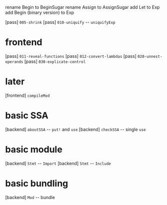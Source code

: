 rename Begin to BeginSugar
rename Assign to AssignSugar
add Let to Exp
add Begin (binary version) to Exp

[pass] `005-shrink`
[pass] `010-uniquify` -- `uniquifyExp`

# frontend

[pass] `011-reveal-functions`
[pass] `012-convert-lambdas`
[pass] `020-unnest-operands`
[pass] `030-explicate-control`

# later

[frontend] `compileMod`

# basic SSA

[backend] `aboutSSA` -- `put!` and `use`
[backend] `checkSSA` -- single `use`

# basic module

[backend] `Stmt` -- `Import`
[backend] `Stmt` -- `Include`

# basic bundling

[backend] `Mod` -- bundle
